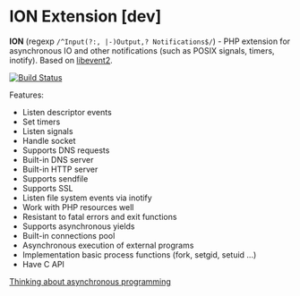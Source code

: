 ION Extension [dev]
===================

**ION** (regexp `/^Input(?:, |-)Output,? Notifications$/`) - PHP extension for asynchronous IO and other notifications (such as POSIX signals, timers, inotify). Based on [libevent2](http://libevent.org/).

[![Build Status](https://travis-ci.org/php-ion/php-ion.png?branch=master)](https://travis-ci.org/php-ion/php-ion)


Features:
* Listen descriptor events
* Set timers
* Listen signals
* Handle socket
* Supports DNS requests
* Built-in DNS server
* Built-in HTTP server
* Supports sendfile
* Supports SSL
* Listen file system events via inotify
* Work with PHP resources well
* Resistant to fatal errors and exit functions
* Supports asynchronous yields
* Built-in connections pool
* Asynchronous execution of external programs
* Implementation basic process functions (fork, setgid, setuid ...)
* Have C API

[Thinking about asynchronous programming](docs/philosophy.md)